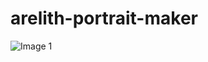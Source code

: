 # arelith-portrait-maker
![Image 1](https://cdn.discordapp.com/attachments/525864797980327937/718438727835189299/Screenshot_1.png)
